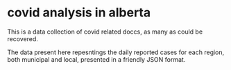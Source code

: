 # covid analysis in alberta

This is a data collection of covid related doccs, as many as could be recovered. 

The data present here repesntings the daily reported cases for each region, both municipal and
local, presented in a friendly JSON format. 

